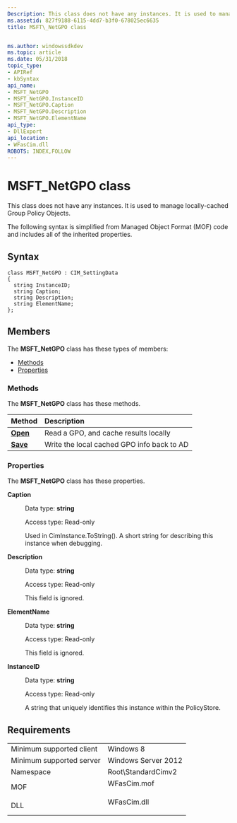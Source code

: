 ```yaml
---
Description: This class does not have any instances. It is used to manage locally-cached Group Policy Objects.
ms.assetid: 827f9188-6115-4dd7-b3f0-678025ec6635
title: MSFT\_NetGPO class


ms.author: windowssdkdev
ms.topic: article
ms.date: 05/31/2018
topic_type: 
- APIRef
- kbSyntax
api_name: 
- MSFT_NetGPO
- MSFT_NetGPO.InstanceID
- MSFT_NetGPO.Caption
- MSFT_NetGPO.Description
- MSFT_NetGPO.ElementName
api_type: 
- DllExport
api_location: 
- WFasCim.dll
ROBOTS: INDEX,FOLLOW
---
```


# MSFT\_NetGPO class

This class does not have any instances. It is used to manage locally-cached Group Policy Objects.

The following syntax is simplified from Managed Object Format (MOF) code and includes all of the inherited properties.

## Syntax

``` syntax
class MSFT_NetGPO : CIM_SettingData
{
  string InstanceID;
  string Caption;
  string Description;
  string ElementName;
};
```

## Members

The **MSFT\_NetGPO** class has these types of members:

-   [Methods](#methods)
-   [Properties](#properties)

### Methods

The **MSFT\_NetGPO** class has these methods.



| Method                           | Description                                           |
|:---------------------------------|:------------------------------------------------------|
| [**Open**](open-msft-netgpo.md) | Read a GPO, and cache results locally<br/>      |
| [**Save**](save-msft-netgpo.md) | Write the local cached GPO info back to AD<br/> |



 

### Properties

The **MSFT\_NetGPO** class has these properties.

<dl> <dt>

**Caption**
</dt> <dd> <dl> <dt>

Data type: **string**
</dt> <dt>

Access type: Read-only
</dt> </dl>

Used in CimInstance.ToString(). A short string for describing this instance when debugging.

</dd> <dt>

**Description**
</dt> <dd> <dl> <dt>

Data type: **string**
</dt> <dt>

Access type: Read-only
</dt> </dl>

This field is ignored.

</dd> <dt>

**ElementName**
</dt> <dd> <dl> <dt>

Data type: **string**
</dt> <dt>

Access type: Read-only
</dt> </dl>

This field is ignored.

</dd> <dt>

**InstanceID**
</dt> <dd> <dl> <dt>

Data type: **string**
</dt> <dt>

Access type: Read-only
</dt> </dl>

A string that uniquely identifies this instance within the PolicyStore.

</dd> </dl>

## Requirements



|                                     |                                                                                        |
|-------------------------------------|----------------------------------------------------------------------------------------|
| Minimum supported client<br/> | Windows 8<br/>                                                                   |
| Minimum supported server<br/> | Windows Server 2012<br/>                                                         |
| Namespace<br/>                | Root\\StandardCimv2<br/>                                                         |
| MOF<br/>                      | <dl> <dt>WFasCim.mof</dt> </dl> |
| DLL<br/>                      | <dl> <dt>WFasCim.dll</dt> </dl> |



 

 




